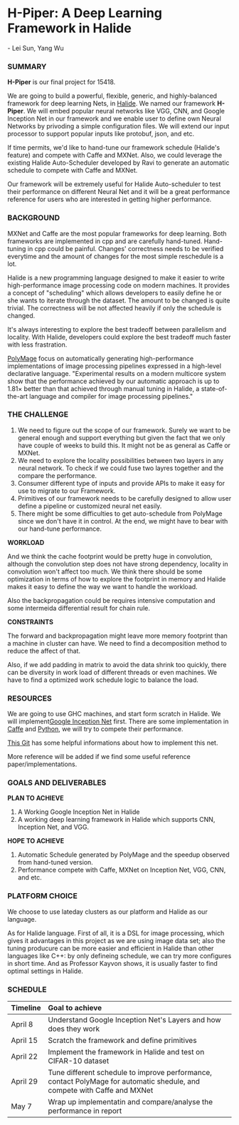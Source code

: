 # H-Piper: A Deep Learning Framework in Halide
\- Lei Sun, Yang Wu

### SUMMARY
**H-Piper** is our final project for 15418.

We are going to build a powerful, flexible, generic, and highly-balanced framework for deep learning Nets, in [Halide](http://halide-lang.org/). We named our framework **H-Piper**. We will embed popular neural networks like VGG, CNN, and Google Inception Net in our framework and we enable user to define own Neural Networks by privoding a simple configuration files. We will extend our input processor to support popular inputs like protobuf, json, and etc.

If time permits, we'd like to hand-tune our framework schedule (Halide's feature) and compete with Caffe and MXNet. Also, we could leverage the existing Halide Auto-Scheduler developed by Ravi to generate an automatic schedule to compete with Caffe and MXNet. 

Our framework will be extremely useful for Halide Auto-scheduler to test their performance on different Neural Net and it will be a great performance reference for users who are interested in getting higher performance.

### BACKGROUND

MXNet and Caffe are the most popular frameworks for deep learning. Both frameworks are implemented in cpp and are carefully hand-tuned. Hand-tuning in cpp could be painful. Changes' correctness needs to be verified everytime and the amount of changes for the most simple reschedule is a lot. 

Halide is a new programming language designed to make it easier to write high-performance image processing code on modern machines. It provides a concept of "scheduling" which allows developers to easily define he or she wants to iterate through the dataset. The amount to be changed is quite trivial. The correctness will be not affected heavily if only the schedule is changed. 

It's always interesting to explore the best tradeoff between parallelism and locality. With Halide, developers could explore the best tradeoff much faster with less frastration. 

[PolyMage](http://drona.csa.iisc.ernet.in/~uday/publications/uday15asplos.pdf) focus on automatically generating high-performance implementations of image processing pipelines expressed in a high-level declarative language. "Experimental results on a modern multicore system show that the performance achieved by our automatic approach is up to 1.81× better than that achieved through manual tuning in Halide, a state-of-the-art language and compiler for image processing pipelines."

### THE CHALLENGE
1. We need to figure out the scope of our framework. Surely we want to be general enough and support everything but given the fact that we only have couple of weeks to build this. It might not be as general as Caffe or MXNet.
2. We need to explore the locality possibilities between two layers in any neural network. To check if we could fuse two layres together and the compare the performance.
3. Consumer different type of inputs and provide APIs to make it easy for use to migrate to our Framework.
4. Primitives of our framework needs to be carefully designed to allow user define a pipeline or customized neural net easily.
5. There might be some difficulties to get auto-schedule from PolyMage since we don't have it in control. At the end, we might have to bear with our hand-tune performance. 

**WORKLOAD**

And we think the cache footprint would be pretty huge in convolution, although the convolution step does not have strong dependency, locality in convolution won't affect too much. We think there should be some optimization in terms of how to explore the footprint in memory and Halide makes it easy to define the way we want to handle the workload.

Also the backpropagation could be requires intensive computation and some intermeida differential result for chain rule.

**CONSTRAINTS**
<!-- Describe constraints: What are the properties of the system that make mapping the workload to it challenging? -->
The forward and backpropagation might leave more memory footprint than a machine in cluster can have. We need to find a decomposition method to reduce the affect of that.

Also, if we add padding in matrix to avoid the data shrink too quickly, there can be diversity in work load of different threads or even machines. We have to find a optimized work schedule logic to balance the load.


### RESOURCES
We are going to use GHC machines, and start form scratch in Halide. We will implement[Google Inception Net](http://www.cs.unc.edu/~wliu/papers/GoogLeNet.pdf) first. There are some implementation in [Caffe](https://github.com/XiaoxiaoGuo/caffe-stn) and [Python](https://github.com/skaae/recurrent-spatial-transformer-code), we will try to compete their performance. 

[This Git](https://github.com/google/inception) has some helpful informations about how to implement this net.

More reference will be added if we find some useful reference paper/implementations. 

### GOALS AND DELIVERABLES
<!-- Describe the deliverables or goals of your project. -->
**PLAN TO ACHIEVE**
1. A Working Google Inception Net in Halide
2. A working deep learning framework in Halide which supports CNN, Inception Net, and VGG.


**HOPE TO ACHIEVE**

1. Automatic Schedule generated by PolyMage and the speedup observed from hand-tuned version.
2. Performance compete with Caffe, MXNet on Inception Net, VGG, CNN, and etc.

### PLATFORM CHOICE
We choose to use lateday clusters as our platform and Halide as our language.

As for Halide language. First of all, it is a DSL for image processing, which gives it advantages in this project as we are using image data set; also the tuning producure can be more easier and efficient in Halide than other languages like C++: by only defineing schedule, we can try more configures in short time. And as Professor Kayvon shows, it is usually faster to find optimal settings in Halide.

### SCHEDULE

| Timeline | Goal to achieve | 
|:----------|:--------------| 
| April 8 	| Understand Google Inception Net's Layers and how does they work| 
| April 15  	| Scratch the framework and define primitives| 
| April 22  | Implement the framework in Halide and test on CIFAR-10 dataset |
| April 29  | Tune different schedule to improve performance, contact PolyMage for automatic shedule, and compete with Caffe and MXNet |
| May 7   | Wrap up implementatin and compare/analyse the performance in report |

<!-- - April 8:  Understand Google Inception Net's Layers and how does they work -->
<!-- - April 15:  Scratch the framework and define primitives -->
<!-- - April 22: Implement the framework in Halide and test on CIFAR-10 dataset -->
<!-- - April 29:  Tune different schedule to improve performance, contact PolyMage for automatic shedule, and compete with Caffe and MXNet  -->
<!-- - May 7: Wrap up implementatin and compare/analyse the performance in report -->








